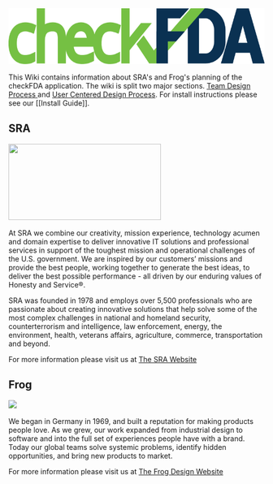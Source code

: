 <img src="https://github.com/SRA-18F-GSA-Agile-Services/checkFDA/blob/dev/project_resources/User_Centered_Design_Process/Concepting/Concepting_Artifacts/checkFDA_Logo/checkFDA_logo.png" height="110" width="600">

This Wiki contains information about SRA's and Frog's planning of the checkFDA application. The wiki is split two major sections. [Team Design Process ](https://github.com/SRA-18F-GSA-Agile-Services/checkFDA/tree/project-artifacts/project_resources/Team_Overview) and [User Centered Design Process](https://github.com/SRA-18F-GSA-Agile-Services/checkFDA/tree/project-artifacts/project_resources/User_Centered_Design_Process). For install instructions please see our [[Install Guide]].


## SRA
<img src="https://github.com/SRA-18F-GSA-Agile-Services/SearchFDA/blob/dev/project_resources/Team_Overview/Tools_Photos/SRA_logo.jpeg" height="150" width="300">

At SRA we combine our creativity, mission experience, technology acumen and domain expertise to deliver innovative IT solutions and professional services in support of the toughest mission and operational challenges of the U.S. government. We are inspired by our customers’ missions  and provide the best people, working together to generate the best ideas, to deliver the best possible performance - all driven by our enduring values of Honesty and Service®. 

SRA was founded in 1978 and employs over 5,500 professionals who are passionate about creating innovative solutions that help solve some of the most complex challenges in national and homeland security, counterterrorism and intelligence, law enforcement, energy, the environment, health, veterans affairs, agriculture, commerce, transportation and beyond. 

For more information please visit us at [The SRA Website](https://www.sra.com/)

## Frog
<img src="https://github.com/SRA-18F-GSA-Agile-Services/SearchFDA/blob/dev/project-artifacts/project_resources/Team_Overview/Tools_Photos/frog.jpg">

We began in Germany in 1969, and built a reputation for making products people love. As we grew, our work expanded from industrial design to software and into the full set of experiences people have with a brand. Today our global teams solve systemic problems, identify hidden opportunities, and bring new products to market.

For more information please visit us at [The Frog Design Website](http://www.frogdesign.com/)

